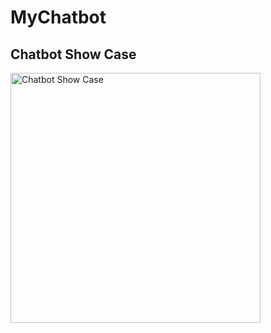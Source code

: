 # MyChatbot

## Chatbot Show Case
<img src="assets/images/Chatbot_Showcase.gif" alt="Chatbot Show Case" width="400">
<!-- ![Chatbot Show Case](assets/images/Chatbot_Showcase.gif)t -->


